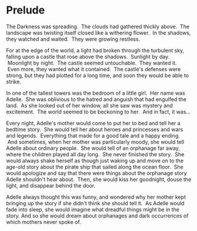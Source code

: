 # Prelude

The Darkness was spreading.  The clouds had gathered thickly above.  The
landscape was twisting itself closed like a withering flower.  In the
shadows, they watched and waited.  They were growing restless.

For at the edge of the world, a light had broken through the turbulent
sky, falling upon a castle that rose above the shadows.  Sunlight by
day.  Moonlight by night.  The castle seemed untouchable.  They wanted
it.  Even more, they wanted what it contained.  The castle's defenses
were strong, but they had plotted for a long time, and soon they would
be able to strike.

In one of the tallest towers was the bedroom of a little girl.  Her name
was Adelle.  She was oblivious to the hatred and anguish that had
engulfed the land.  As she looked out of her window, all she saw was
mystery and excitement.  The world seemed to be beckoning to her.  And
in fact, it was...

Every night, Adelle's mother would come to put her to bed and tell her a
bedtime story.  She would tell her about heroes and princesses and wars
and legends.  Everything that made for a good tale and a happy ending.
 And sometimes, when her mother was particularly moody, she would tell
Adelle about ordinary people.  She would tell of an orphanage far away,
where the children played all day long.  She never finished the story.
 She would always shake herself as though just waking up and move on to
the age-old story about the pirate ship that sailed along the ocean
floor.  She would apologize and say that there were things about the
orphanage story Adelle shouldn't hear about.  Then, she would kiss her
goodnight, douse the light, and disappear behind the door.

Adelle always thought this was funny, and wondered why her mother kept
bringing up the story if she didn't think she should tell it.  As Adelle
would fade into sleep, she would imagine what dreadful things might be
in the story. And so she would dream about orphanages and dark
occurrences of which mothers never spoke of.
